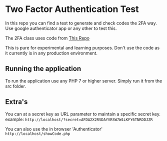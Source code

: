 # Two Factor Authentication Test
In this repo you can find a test to generate and check codes the 2FA way. Use google authenticator app or any other to test this.

The 2FA class uses code from [This Repo](https://github.com/PHPGangsta/GoogleAuthenticator)

This is pure for experimental and learning purposes. Don't use the code as it currently is in any production environment.

## Running the application
To run the application use any PHP 7 or higher server. Simply run it from the src folder.

## Extra's
You can at a secret key as URL parameter to maintain a specific secret key. example:
``http://localhost/?secret=AFDA2X2RSDAYVRSW7W4LKFY6TNRDDJZR``

You can also use the in browser 'Authenticator'
``http://localhost/showCode.php``

